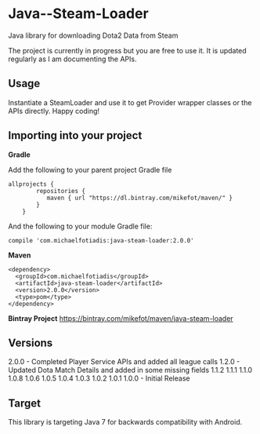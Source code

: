 # Java--Steam-Loader
Java library for downloading Dota2 Data from Steam

The project is currently in progress but you are free to use it. It is updated regularly as I am documenting the APIs.

## Usage
Instantiate a SteamLoader and use it to get Provider wrapper classes or the APIs directly. Happy coding!

## Importing into your project

**Gradle**

Add the following to your parent project Gradle file

```
allprojects {
        repositories {
           maven { url "https://dl.bintray.com/mikefot/maven/" }
        }
    }
```

And the following to your module Gradle file:

`compile 'com.michaelfotiadis:java-steam-loader:2.0.0'`

**Maven**

```
<dependency>
  <groupId>com.michaelfotiadis</groupId>
  <artifactId>java-steam-loader</artifactId>
  <version>2.0.0</version>
  <type>pom</type>
</dependency>
```

**Bintray Project**
https://bintray.com/mikefot/maven/java-steam-loader

## Versions
2.0.0 - Completed Player Service APIs and added all league calls
1.2.0 - Updated Dota Match Details and added in some missing fields
1.1.2
1.1.1
1.1.0
1.0.8
1.0.6
1.0.5
1.0.4
1.0.3
1.0.2
1.0.1
1.0.0 - Initial Release

## Target
This library is targeting Java 7 for backwards compatibility with Android.
